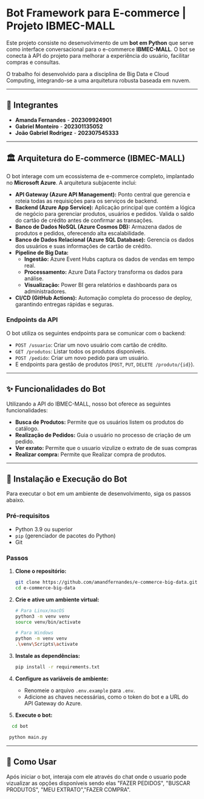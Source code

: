 # Bot Framework para E-commerce | Projeto IBMEC-MALL

Este projeto consiste no desenvolvimento de um **bot em Python** que serve como interface conversacional para o e-commerce **IBMEC-MALL**. O bot se conecta à API do projeto para melhorar a experiência do usuário, facilitar compras e consultas.

O trabalho foi desenvolvido para a disciplina de Big Data e Cloud Computing, integrando-se a uma arquitetura robusta baseada em nuvem.

---

## 👥 Integrantes

* **Amanda Fernandes** - **202309924901**
* **Gabriel Monteiro** - **202301135052**
* **João Gabriel Rodrigez** - **202307545333**

---

## 🏛️ Arquitetura do E-commerce (IBMEC-MALL)

O bot interage com um ecossistema de e-commerce completo, implantado no **Microsoft Azure**. A arquitetura subjacente inclui:

* **API Gateway (Azure API Management):** Ponto central que gerencia e roteia todas as requisições para os serviços de backend.
* **Backend (Azure App Service):** Aplicação principal que contém a lógica de negócio para gerenciar produtos, usuários e pedidos. Valida o saldo do cartão de crédito antes de confirmar as transações.
* **Banco de Dados NoSQL (Azure Cosmos DB):** Armazena dados de produtos e pedidos, oferecendo alta escalabilidade.
* **Banco de Dados Relacional (Azure SQL Database):** Gerencia os dados dos usuários e suas informações de cartão de crédito.
* **Pipeline de Big Data:**
    * **Ingestão:** Azure Event Hubs captura os dados de vendas em tempo real.
    * **Processamento:** Azure Data Factory transforma os dados para análise.
    * **Visualização:** Power BI gera relatórios e dashboards para os administradores.
* **CI/CD (GitHub Actions):** Automação completa do processo de deploy, garantindo entregas rápidas e seguras.

### Endpoints da API

O bot utiliza os seguintes endpoints para se comunicar com o backend:

* `POST /usuario`: Criar um novo usuário com cartão de crédito.
* `GET /produtos`: Listar todos os produtos disponíveis.
* `POST /pedido`: Criar um novo pedido para um usuário.
* E endpoints para gestão de produtos (`POST`, `PUT`, `DELETE /produto/{id}`).

---

## ✨ Funcionalidades do Bot

Utilizando a API do IBMEC-MALL, nosso bot oferece as seguintes funcionalidades:

* **Busca de Produtos:** Permite que os usuários listem os produtos do catálogo.
* **Realização de Pedidos:** Guia o usuário no processo de criação de um pedido.
* **Ver exrato:** Permite que o usuario vizulize o extrato de de suas compras
* **Realizar compra:** Permite que Realizar compra de produtos.
---

## 🚀 Instalação e Execução do Bot

Para executar o bot em um ambiente de desenvolvimento, siga os passos abaixo.

### Pré-requisitos

* Python 3.9 ou superior
* `pip` (gerenciador de pacotes do Python)
* Git

### Passos

1.  **Clone o repositório:**
    ```bash
    git clone https://github.com/amandfernandes/e-commerce-big-data.git
    cd e-commerce-big-data
    ```

2.  **Crie e ative um ambiente virtual:**
    ```bash
    # Para Linux/macOS
    python3 -m venv venv
    source venv/bin/activate

    # Para Windows
    python -m venv venv
    .\venv\Scripts\activate
    ```

3.  **Instale as dependências:**
    ```bash
    pip install -r requirements.txt
    ```

4.  **Configure as variáveis de ambiente:**
    * Renomeie o arquivo `.env.example` para `.env`.
    * Adicione as chaves necessárias, como o token do bot e a URL do API Gateway do Azure.


5.  **Execute o bot:**
  ```bash
    cd bot
  ```
   
   ```bash
    python main.py
   ```

---

## 🤖 Como Usar

Após iniciar o bot, interaja com ele através do chat onde o usuario pode vizualizar as opções disponíveis sendo elas "FAZER PEDIDOS", "BUSCAR PRODUTOS", "MEU EXTRATO","FAZER COMPRA".
